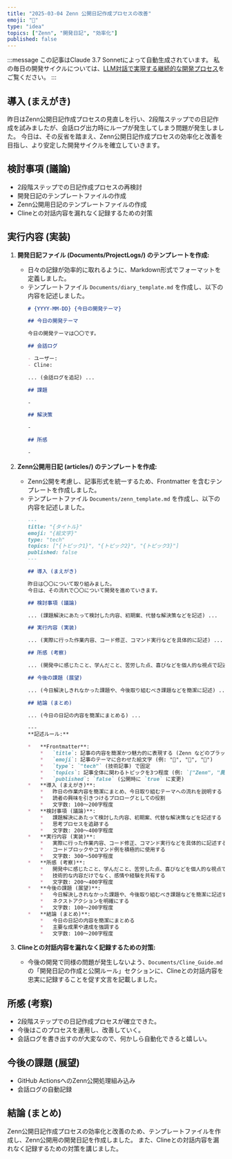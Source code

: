 ```yaml
---
title: "2025-03-04 Zenn 公開日記作成プロセスの改善"
emoji: "📝"
type: "idea"
topics: ["Zenn", "開発日記", "効率化"]
published: false
---
```


:::message
この記事はClaude 3.7 Sonnetによって自動生成されています。
私の毎日の開発サイクルについては、[LLM対話で実現する継続的な開発プロセス](https://zenn.dev/centervil/articles/2025-03-12-development-cycle-introduction)をご覧ください。
:::

## 導入 (まえがき)

昨日はZenn公開日記作成プロセスの見直しを行い、2段階ステップでの日記作成を試みましたが、会話ログ出力時にループが発生してしまう問題が発生しました。
今日は、その反省を踏まえ、Zenn公開日記作成プロセスの効率化と改善を目指し、より安定した開発サイクルを確立していきます。

## 検討事項 (議論)

- 2段階ステップでの日記作成プロセスの再検討
- 開発日記のテンプレートファイルの作成
- Zenn公開用日記のテンプレートファイルの作成
- Clineとの対話内容を漏れなく記録するための対策

## 実行内容 (実装)

1.  **開発日記ファイル (Documents/ProjectLogs/) のテンプレートを作成:**
    -   日々の記録が効率的に取れるように、Markdown形式でフォーマットを定義しました。
    -   テンプレートファイル `Documents/diary_template.md` を作成し、以下の内容を記述しました。
        ```markdown
        # {YYYY-MM-DD} {今日の開発テーマ}

        ## 今日の開発テーマ

        今日の開発テーマは〇〇です。

        ## 会話ログ

        - ユーザー:
        - Cline:

        ... (会話ログを追記) ...

        ## 課題

        -

        ## 解決策

        -

        ## 所感

        -
        ```

2.  **Zenn公開用日記 (articles/) のテンプレートを作成:**
    -   Zenn公開を考慮し、記事形式を統一するため、Frontmatter を含むテンプレートを作成しました。
    -   テンプレートファイル `Documents/zenn_template.md` を作成し、以下の内容を記述しました。
        ```markdown
        ---
        title: "{タイトル}"
        emoji: "{絵文字}"
        type: "tech"
        topics: ["{トピック1}", "{トピック2}", "{トピック3}"]
        published: false
        ---

        ## 導入 (まえがき)

        昨日は〇〇について取り組みました。
        今日は、その流れで〇〇について開発を進めていきます。

        ## 検討事項 (議論)

        ... (課題解決にあたって検討した内容、初期案、代替な解決策などを記述) ...

        ## 実行内容 (実装)

        ... (実際に行った作業内容、コード修正、コマンド実行などを具体的に記述) ...

        ## 所感 (考察)

        ... (開発中に感じたこと、学んだこと、苦労した点、喜びなどを個人的な視点で記述) ...

        ## 今後の課題 (展望)

        ... (今日解決しきれなかった課題や、今後取り組むべき課題などを簡潔に記述) ...

        ## 結論 (まとめ)

        ... (今日の日記の内容を簡潔にまとめる) ...

        ---
        **記述ルール:**

        *   **Frontmatter**:
            *   `title`: 記事の内容を簡潔かつ魅力的に表現する (Zenn などのプラットフォームでの読みやすさを考慮)
            *   `emoji`: 記事のテーマに合わせた絵文字 (例: "📝", "🚀", "🧪")
            *   `type`: `"tech"` (技術記事) で固定
            *   `topics`: 記事全体に関わるトピックを3つ程度 (例: `["Zenn", "開発日記", "今日のテーマ"]`)
            *   `published`: `false` (公開時に `true` に変更)
        *   **導入 (まえがき)**:
            *   昨日の作業内容を簡潔にまとめ、今日取り組むテーマへの流れを説明する
            *   読者の興味を引きつけるプロローグとしての役割
            *   文字数: 100〜200字程度
        *   **検討事項 (議論)**:
            *   課題解決にあたって検討した内容、初期案、代替な解決策などを記述する
            *   思考プロセスを追跡する
            *   文字数: 200〜400字程度
        *   **実行内容 (実装)**:
            *   実際に行った作業内容、コード修正、コマンド実行などを具体的に記述する
            *   コードブロックやコマンド例を積極的に使用する
            *   文字数: 300〜500字程度
        *   **所感 (考察)**:
            *   開発中に感じたこと、学んだこと、苦労した点、喜びなどを個人的な視点で記述する
            *   技術的な内容だけでなく、感情や経験を共有する
            *   文字数: 200〜400字程度
        *   **今後の課題 (展望)**:
            *   今日解決しきれなかった課題や、今後取り組むべき課題などを簡潔に記述する
            *   ネクストアクションを明確にする
            *   文字数: 100〜200字程度
        *   **結論 (まとめ)**:
            *   今日の日記の内容を簡潔にまとめる
            *   主要な成果や達成を強調する
            *   文字数: 100〜200字程度
        ```

3.  **Clineとの対話内容を漏れなく記録するための対策:**
    -   今後の開発で同様の問題が発生しないよう、`Documents/Cline_Guide.md` の「開発日記の作成と公開ルール」セクションに、Clineとの対話内容を忠実に記録することを促す文言を記載しました。

## 所感 (考察)

- 2段階ステップでの日記作成プロセスが確立できた。
- 今後はこのプロセスを運用し、改善していく。
- 会話ログを書き出すのが大変なので、何かしら自動化できると嬉しい。

## 今後の課題 (展望)

- GitHub ActionsへのZenn公開処理組み込み
- 会話ログの自動記録

## 結論 (まとめ)

Zenn公開日記作成プロセスの効率化と改善のため、テンプレートファイルを作成し、Zenn公開用の開発日記を作成しました。
また、Clineとの対話内容を漏れなく記録するための対策を講じました。
